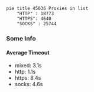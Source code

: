
```mermaid
pie title 45036 Proxies in list
    "HTTP" : 18773
    "HTTPS": 4640
    "SOCKS" : 25744
```

### Some Info
#### Average Timeout

- mixed: 3.1s
- http: 1.1s
- https: 8.4s
- socks: 4.6s